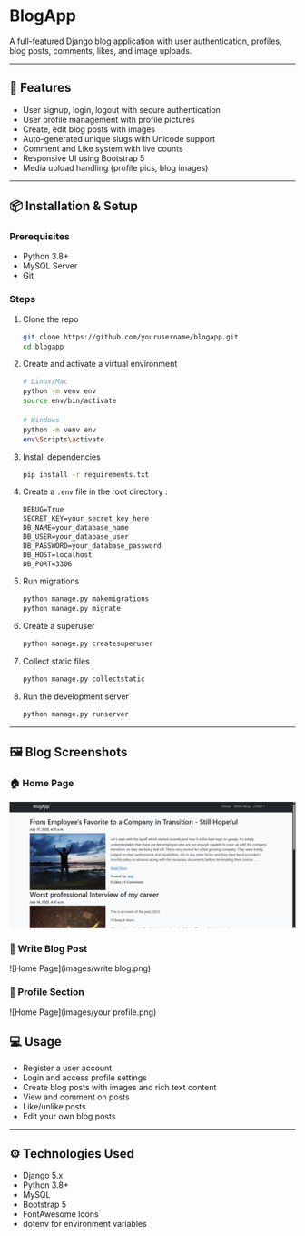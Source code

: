 # BlogApp

A full-featured Django blog application with user authentication, profiles, blog posts, comments, likes, and image uploads.

---

## 🚀 Features

- User signup, login, logout with secure authentication  
- User profile management with profile pictures  
- Create, edit blog posts with images  
- Auto-generated unique slugs with Unicode support  
- Comment and Like system with live counts  
- Responsive UI using Bootstrap 5  
- Media upload handling (profile pics, blog images)  

---

## 📦 Installation & Setup

### Prerequisites

- Python 3.8+  
- MySQL Server  
- Git  

### Steps

1. Clone the repo

    ```bash
    git clone https://github.com/yourusername/blogapp.git
    cd blogapp
    ```

2. Create and activate a virtual environment

    ```bash
    # Linux/Mac
    python -m venv env
    source env/bin/activate

    # Windows
    python -m venv env
    env\Scripts\activate
    ```

3. Install dependencies

    ```bash
    pip install -r requirements.txt
    ```

4. Create a `.env` file in the root directory :

    ```
    DEBUG=True
    SECRET_KEY=your_secret_key_here
    DB_NAME=your_database_name
    DB_USER=your_database_user
    DB_PASSWORD=your_database_password
    DB_HOST=localhost
    DB_PORT=3306
    ```

5. Run migrations

    ```bash
    python manage.py makemigrations
    python manage.py migrate
    ```

6. Create a superuser

    ```bash
    python manage.py createsuperuser
    ```

7. Collect static files

    ```bash
    python manage.py collectstatic
    ```

8. Run the development server

    ```bash
    python manage.py runserver
    ```

---
## 🖼️ Blog Screenshots

### 🏠 Home Page
![Home Page](images/Homepage.png)

### 📝 Write Blog Post
![Home Page](images/write blog.png)

### 💬 Profile Section
![Home Page](images/your profile.png)


## 💻 Usage

- Register a user account  
- Login and access profile settings  
- Create blog posts with images and rich text content  
- View and comment on posts  
- Like/unlike posts  
- Edit your own blog posts  

---

## ⚙️ Technologies Used

- Django 5.x  
- Python 3.8+  
- MySQL  
- Bootstrap 5  
- FontAwesome Icons  
- dotenv for environment variables  
